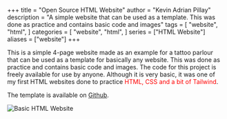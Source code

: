+++
title = "Open Source HTML Website"
author = "Kevin Adrian Pillay"
description = "A simple website that can be used as a template. This was done as practice and contains basic code and images"
tags = [
    "website",
    "html",
]
categories = [
    "website",
    "html",
]
series = ["HTML Website"]
aliases = ["website"]
+++

This is a simple 4-page website made as an example for a tattoo parlour that can be used as a template for basically any website. This was done as practice and contains basic code and images. The code for this project is freely available for use by anyone. Although it is very basic, it was one of my first HTML websites done to practice <font color="red">HTML, CSS and a bit of Tailwind</font>.

The template is available on [Github](https://github.com/kevinadrianpl/html-website).

![Basic HTML Website](https://user-images.githubusercontent.com/30116824/150646484-863595f3-ae6e-4248-ba46-db464bf8d3f4.png)
